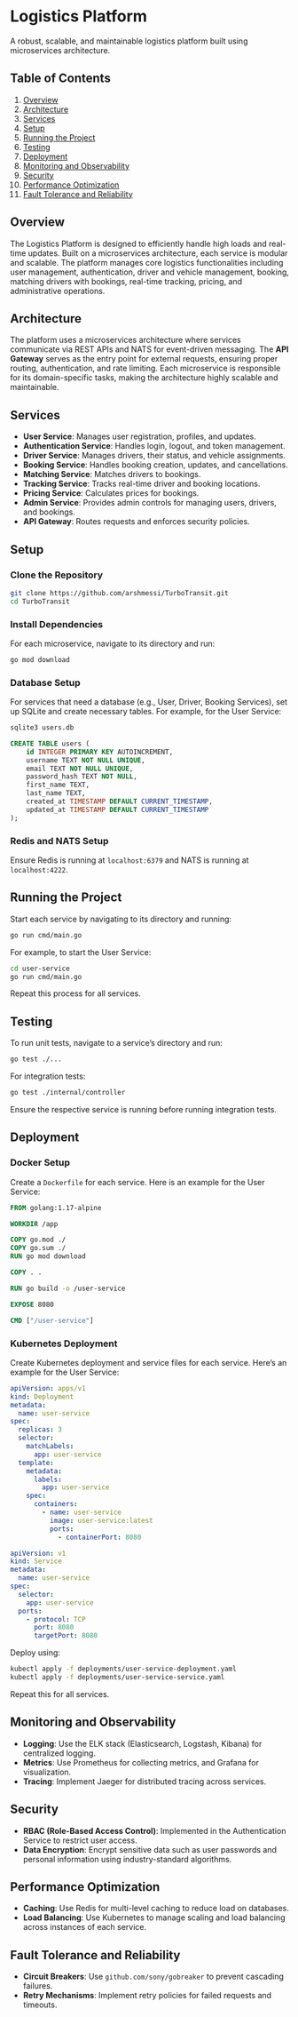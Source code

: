 # Logistics Platform

A robust, scalable, and maintainable logistics platform built using microservices architecture.

## Table of Contents

1. [Overview](#overview)
2. [Architecture](#architecture)
3. [Services](#services)
4. [Setup](#setup)
5. [Running the Project](#running-the-project)
6. [Testing](#testing)
7. [Deployment](#deployment)
8. [Monitoring and Observability](#monitoring-and-observability)
9. [Security](#security)
10. [Performance Optimization](#performance-optimization)
11. [Fault Tolerance and Reliability](#fault-tolerance-and-reliability)

## Overview

The Logistics Platform is designed to efficiently handle high loads and real-time updates. Built on a microservices architecture, each service is modular and scalable. The platform manages core logistics functionalities including user management, authentication, driver and vehicle management, booking, matching drivers with bookings, real-time tracking, pricing, and administrative operations.

## Architecture

The platform uses a microservices architecture where services communicate via REST APIs and NATS for event-driven messaging. The **API Gateway** serves as the entry point for external requests, ensuring proper routing, authentication, and rate limiting. Each microservice is responsible for its domain-specific tasks, making the architecture highly scalable and maintainable.

## Services

- **User Service**: Manages user registration, profiles, and updates.
- **Authentication Service**: Handles login, logout, and token management.
- **Driver Service**: Manages drivers, their status, and vehicle assignments.
- **Booking Service**: Handles booking creation, updates, and cancellations.
- **Matching Service**: Matches drivers to bookings.
- **Tracking Service**: Tracks real-time driver and booking locations.
- **Pricing Service**: Calculates prices for bookings.
- **Admin Service**: Provides admin controls for managing users, drivers, and bookings.
- **API Gateway**: Routes requests and enforces security policies.

## Setup

### Clone the Repository

```bash
git clone https://github.com/arshmessi/TurboTransit.git
cd TurboTransit
```

### Install Dependencies

For each microservice, navigate to its directory and run:

```bash
go mod download
```

### Database Setup

For services that need a database (e.g., User, Driver, Booking Services), set up SQLite and create necessary tables. For example, for the User Service:

```bash
sqlite3 users.db
```

```sql
CREATE TABLE users (
    id INTEGER PRIMARY KEY AUTOINCREMENT,
    username TEXT NOT NULL UNIQUE,
    email TEXT NOT NULL UNIQUE,
    password_hash TEXT NOT NULL,
    first_name TEXT,
    last_name TEXT,
    created_at TIMESTAMP DEFAULT CURRENT_TIMESTAMP,
    updated_at TIMESTAMP DEFAULT CURRENT_TIMESTAMP
);
```

### Redis and NATS Setup

Ensure Redis is running at `localhost:6379` and NATS is running at `localhost:4222`.

## Running the Project

Start each service by navigating to its directory and running:

```bash
go run cmd/main.go
```

For example, to start the User Service:

```bash
cd user-service
go run cmd/main.go
```

Repeat this process for all services.

## Testing

To run unit tests, navigate to a service’s directory and run:

```bash
go test ./...
```

For integration tests:

```bash
go test ./internal/controller
```

Ensure the respective service is running before running integration tests.

## Deployment

### Docker Setup

Create a `Dockerfile` for each service. Here is an example for the User Service:

```dockerfile
FROM golang:1.17-alpine

WORKDIR /app

COPY go.mod ./
COPY go.sum ./
RUN go mod download

COPY . .

RUN go build -o /user-service

EXPOSE 8080

CMD ["/user-service"]
```

### Kubernetes Deployment

Create Kubernetes deployment and service files for each service. Here’s an example for the User Service:

```yaml
apiVersion: apps/v1
kind: Deployment
metadata:
  name: user-service
spec:
  replicas: 3
  selector:
    matchLabels:
      app: user-service
  template:
    metadata:
      labels:
        app: user-service
    spec:
      containers:
        - name: user-service
          image: user-service:latest
          ports:
            - containerPort: 8080
```

```yaml
apiVersion: v1
kind: Service
metadata:
  name: user-service
spec:
  selector:
    app: user-service
  ports:
    - protocol: TCP
      port: 8080
      targetPort: 8080
```

Deploy using:

```bash
kubectl apply -f deployments/user-service-deployment.yaml
kubectl apply -f deployments/user-service-service.yaml
```

Repeat this for all services.

## Monitoring and Observability

- **Logging**: Use the ELK stack (Elasticsearch, Logstash, Kibana) for centralized logging.
- **Metrics**: Use Prometheus for collecting metrics, and Grafana for visualization.
- **Tracing**: Implement Jaeger for distributed tracing across services.

## Security

- **RBAC (Role-Based Access Control)**: Implemented in the Authentication Service to restrict user access.
- **Data Encryption**: Encrypt sensitive data such as user passwords and personal information using industry-standard algorithms.

## Performance Optimization

- **Caching**: Use Redis for multi-level caching to reduce load on databases.
- **Load Balancing**: Use Kubernetes to manage scaling and load balancing across instances of each service.

## Fault Tolerance and Reliability

- **Circuit Breakers**: Use `github.com/sony/gobreaker` to prevent cascading failures.
- **Retry Mechanisms**: Implement retry policies for failed requests and timeouts.

